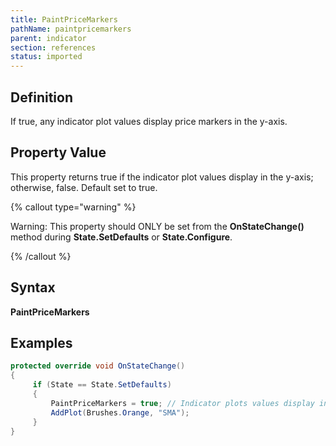 ```yaml
---
title: PaintPriceMarkers
pathName: paintpricemarkers
parent: indicator
section: references
status: imported
---
```


## Definition

If true, any indicator plot values display price markers in the y-axis.

## Property Value

This property returns true if the indicator plot values display in the y-axis; otherwise, false. Default set to true.

{% callout type="warning" %}

Warning: This property should ONLY be set from the **OnStateChange()** method during **State.SetDefaults** or **State.Configure**.

{% /callout %}

## Syntax

**PaintPriceMarkers**

## Examples

```csharp
protected override void OnStateChange()
{
     if (State == State.SetDefaults)
     {
         PaintPriceMarkers = true; // Indicator plots values display in the y-axis
         AddPlot(Brushes.Orange, "SMA");
     }
}
```
